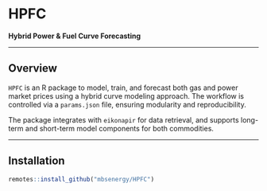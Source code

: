 # HPFC  
**Hybrid Power & Fuel Curve Forecasting**

---

## Overview

`HPFC` is an R package to model, train, and forecast both gas and power market prices using a hybrid curve modeling approach. The workflow is controlled via a `params.json` file, ensuring modularity and reproducibility.

The package integrates with `eikonapir` for data retrieval, and supports long-term and short-term model components for both commodities.

---

## Installation

```r
remotes::install_github("mbsenergy/HPFC")
```

